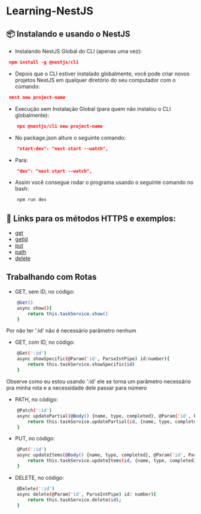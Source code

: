 # Learning-NestJS

## 📦 Instalando e usando o NestJS

- Instalando NestJS Global do CLI (apenas uma vez):

```json
 npm install -g @nestjs/cli
```

- Depois que o CLI estiver instalado globalmente, você pode criar novos projetos NestJS em qualquer diretório do seu computador com o comando:
  
```json
 nest new project-name
```

- Execução sem Instalação Global (para quem não instalou o CLI globalmente):
  
```json
    npx @nestjs/cli new project-name
```

- No package.json alture o seguinte comando:
```json
    "start:dev": "nest start --watch",
```
- Para: 
```json
    "dev": "nest start --watch",
```

- Assim você consegue rodar o programa usando o seguinte comando no bash: 

```bash
    npm run dev
```

## 📌 Links para os métodos HTTPS e exemplos:
<a name="voltar"></a>
- [get](#get)
- [getId](#getId)
- [put](#put)
- [path](#path)
- [delete](#delete)
## Trabalhando com Rotas

- GET, sem ID, no código:
<a name="get"></a>

```bash
    @Get()
    async show(){
        return this.taskService.show()
    }
```
Por não ter ':id' não é necessário parâmetro nenhum

- GET, com ID, no código:
<a name="getId"></a>

```bash
    @Get(':id')
    async showSpecific(@Param('id', ParseIntPipe) id:number){
        return this.taskService.showSpecific(id)
    }

```

Observe como eu estou usando ':id' ele se torna um parâmetro necessário pra minha rota e a necessidade dele passar para número

- PATH, no código:
<a name="path"></a>

```bash
    @Patch(':id')
    async updatePartial(@Body() {name, type, completed}, @Param('id', ParseIntPipe) id: number){
        return this.taskService.updatePartial(id, {name, type, completed})
    }
```

- PUT, no código:
<a name="put"></a>

```bash
    @Put(':id')
    async updateItems(@Body() {name, type, completed}, @Param('id', ParseIntPipe) id:number){
        return this.taskService.updateItems(id, {name, type, completed})
    }
```

- DELETE, no código:

```bash
    @Delete(':id')
    async delete(@Param('id', ParseIntPipe) id: number){
        return this.taskService.delete(id);
    }
```


